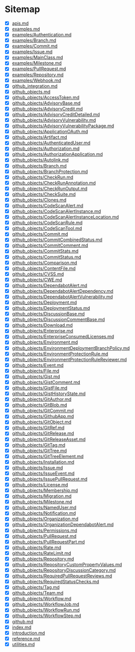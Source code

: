# Sitemap

- [x] [apis.md](https://pygithub.readthedocs.io/en/stable/apis.html)  
- [x] [examples.md](https://pygithub.readthedocs.io/en/stable/examples.html)  
- [x] [examples/Authentication.md](https://pygithub.readthedocs.io/en/stable/examples/Authentication.html)  
- [x] [examples/Branch.md](https://pygithub.readthedocs.io/en/stable/examples/Branch.html)  
- [x] [examples/Commit.md](https://pygithub.readthedocs.io/en/stable/examples/Commit.html)  
- [x] [examples/Issue.md](https://pygithub.readthedocs.io/en/stable/examples/Issue.html)  
- [x] [examples/MainClass.md](https://pygithub.readthedocs.io/en/stable/examples/MainClass.html)  
- [x] [examples/Milestone.md](https://pygithub.readthedocs.io/en/stable/examples/Milestone.html)  
- [x] [examples/PullRequest.md](https://pygithub.readthedocs.io/en/stable/examples/PullRequest.html)  
- [x] [examples/Repository.md](https://pygithub.readthedocs.io/en/stable/examples/Repository.html)  
- [x] [examples/Webhook.md](https://pygithub.readthedocs.io/en/stable/examples/Webhook.html)  
- [x] [github_integration.md](https://pygithub.readthedocs.io/en/stable/github_integration.html)  
- [x] [github_objects.md](https://pygithub.readthedocs.io/en/stable/github_objects.html)  
- [x] [github_objects/AccessToken.md](https://pygithub.readthedocs.io/en/stable/github_objects/AccessToken.html)  
- [x] [github_objects/AdvisoryBase.md](https://pygithub.readthedocs.io/en/stable/github_objects/AdvisoryBase.html)  
- [x] [github_objects/AdvisoryCredit.md](https://pygithub.readthedocs.io/en/stable/github_objects/AdvisoryCredit.html)  
- [x] [github_objects/AdvisoryCreditDetailed.md](https://pygithub.readthedocs.io/en/stable/github_objects/AdvisoryCreditDetailed.html)  
- [x] [github_objects/AdvisoryVulnerability.md](https://pygithub.readthedocs.io/en/stable/github_objects/AdvisoryVulnerability.html)  
- [x] [github_objects/AdvisoryVulnerabilityPackage.md](https://pygithub.readthedocs.io/en/stable/github_objects/AdvisoryVulnerabilityPackage.html)  
- [x] [github_objects/ApplicationOAuth.md](https://pygithub.readthedocs.io/en/stable/github_objects/ApplicationOAuth.html)  
- [x] [github_objects/Artifact.md](https://pygithub.readthedocs.io/en/stable/github_objects/Artifact.html)  
- [x] [github_objects/AuthenticatedUser.md](https://pygithub.readthedocs.io/en/stable/github_objects/AuthenticatedUser.html)  
- [x] [github_objects/Authorization.md](https://pygithub.readthedocs.io/en/stable/github_objects/Authorization.html)  
- [x] [github_objects/AuthorizationApplication.md](https://pygithub.readthedocs.io/en/stable/github_objects/AuthorizationApplication.html)  
- [x] [github_objects/Autolink.md](https://pygithub.readthedocs.io/en/stable/github_objects/Autolink.html)  
- [x] [github_objects/Branch.md](https://pygithub.readthedocs.io/en/stable/github_objects/Branch.html)  
- [x] [github_objects/BranchProtection.md](https://pygithub.readthedocs.io/en/stable/github_objects/BranchProtection.html)  
- [x] [github_objects/CheckRun.md](https://pygithub.readthedocs.io/en/stable/github_objects/CheckRun.html)  
- [x] [github_objects/CheckRunAnnotation.md](https://pygithub.readthedocs.io/en/stable/github_objects/CheckRunAnnotation.html)  
- [x] [github_objects/CheckRunOutput.md](https://pygithub.readthedocs.io/en/stable/github_objects/CheckRunOutput.html)  
- [x] [github_objects/CheckSuite.md](https://pygithub.readthedocs.io/en/stable/github_objects/CheckSuite.html)  
- [x] [github_objects/Clones.md](https://pygithub.readthedocs.io/en/stable/github_objects/Clones.html)  
- [x] [github_objects/CodeScanAlert.md](https://pygithub.readthedocs.io/en/stable/github_objects/CodeScanAlert.html)  
- [x] [github_objects/CodeScanAlertInstance.md](https://pygithub.readthedocs.io/en/stable/github_objects/CodeScanAlertInstance.html)  
- [x] [github_objects/CodeScanAlertInstanceLocation.md](https://pygithub.readthedocs.io/en/stable/github_objects/CodeScanAlertInstanceLocation.html)  
- [x] [github_objects/CodeScanRule.md](https://pygithub.readthedocs.io/en/stable/github_objects/CodeScanRule.html)  
- [x] [github_objects/CodeScanTool.md](https://pygithub.readthedocs.io/en/stable/github_objects/CodeScanTool.html)  
- [x] [github_objects/Commit.md](https://pygithub.readthedocs.io/en/stable/github_objects/Commit.html)  
- [x] [github_objects/CommitCombinedStatus.md](https://pygithub.readthedocs.io/en/stable/github_objects/CommitCombinedStatus.html)  
- [x] [github_objects/CommitComment.md](https://pygithub.readthedocs.io/en/stable/github_objects/CommitComment.html)  
- [x] [github_objects/CommitStats.md](https://pygithub.readthedocs.io/en/stable/github_objects/CommitStats.html)  
- [x] [github_objects/CommitStatus.md](https://pygithub.readthedocs.io/en/stable/github_objects/CommitStatus.html)  
- [x] [github_objects/Comparison.md](https://pygithub.readthedocs.io/en/stable/github_objects/Comparison.html)  
- [x] [github_objects/ContentFile.md](https://pygithub.readthedocs.io/en/stable/github_objects/ContentFile.html)  
- [x] [github_objects/CVSS.md](https://pygithub.readthedocs.io/en/stable/github_objects/CVSS.html)  
- [x] [github_objects/CWE.md](https://pygithub.readthedocs.io/en/stable/github_objects/CWE.html)  
- [x] [github_objects/DependabotAlert.md](https://pygithub.readthedocs.io/en/stable/github_objects/DependabotAlert.html)  
- [x] [github_objects/DependabotAlertDependency.md](https://pygithub.readthedocs.io/en/stable/github_objects/DependabotAlertDependency.html)  
- [x] [github_objects/DependabotAlertVulnerability.md](https://pygithub.readthedocs.io/en/stable/github_objects/DependabotAlertVulnerability.html)  
- [x] [github_objects/Deployment.md](https://pygithub.readthedocs.io/en/stable/github_objects/Deployment.html)  
- [x] [github_objects/DeploymentStatus.md](https://pygithub.readthedocs.io/en/stable/github_objects/DeploymentStatus.html)  
- [x] [github_objects/DiscussionBase.md](https://pygithub.readthedocs.io/en/stable/github_objects/DiscussionBase.html)  
- [x] [github_objects/DiscussionCommentBase.md](https://pygithub.readthedocs.io/en/stable/github_objects/DiscussionCommentBase.html)  
- [x] [github_objects/Download.md](https://pygithub.readthedocs.io/en/stable/github_objects/Download.html)  
- [x] [github_objects/Enterprise.md](https://pygithub.readthedocs.io/en/stable/github_objects/Enterprise.html)  
- [x] [github_objects/EnterpriseConsumedLicenses.md](https://pygithub.readthedocs.io/en/stable/github_objects/EnterpriseConsumedLicenses.html)  
- [x] [github_objects/Environment.md](https://pygithub.readthedocs.io/en/stable/github_objects/Environment.html)  
- [x] [github_objects/EnvironmentDeploymentBranchPolicy.md](https://pygithub.readthedocs.io/en/stable/github_objects/EnvironmentDeploymentBranchPolicy.html)  
- [x] [github_objects/EnvironmentProtectionRule.md](https://pygithub.readthedocs.io/en/stable/github_objects/EnvironmentProtectionRule.html)  
- [x] [github_objects/EnvironmentProtectionRuleReviewer.md](https://pygithub.readthedocs.io/en/stable/github_objects/EnvironmentProtectionRuleReviewer.html)  
- [x] [github_objects/Event.md](https://pygithub.readthedocs.io/en/stable/github_objects/Event.html)  
- [x] [github_objects/File.md](https://pygithub.readthedocs.io/en/stable/github_objects/File.html)  
- [x] [github_objects/Gist.md](https://pygithub.readthedocs.io/en/stable/github_objects/Gist.html)  
- [x] [github_objects/GistComment.md](https://pygithub.readthedocs.io/en/stable/github_objects/GistComment.html)  
- [x] [github_objects/GistFile.md](https://pygithub.readthedocs.io/en/stable/github_objects/GistFile.html)  
- [x] [github_objects/GistHistoryState.md](https://pygithub.readthedocs.io/en/stable/github_objects/GistHistoryState.html)  
- [x] [github_objects/GitAuthor.md](https://pygithub.readthedocs.io/en/stable/github_objects/GitAuthor.html)  
- [x] [github_objects/GitBlob.md](https://pygithub.readthedocs.io/en/stable/github_objects/GitBlob.html)  
- [x] [github_objects/GitCommit.md](https://pygithub.readthedocs.io/en/stable/github_objects/GitCommit.html)  
- [x] [github_objects/GithubApp.md](https://pygithub.readthedocs.io/en/stable/github_objects/GithubApp.html)  
- [x] [github_objects/GitObject.md](https://pygithub.readthedocs.io/en/stable/github_objects/GitObject.html)  
- [x] [github_objects/GitRef.md](https://pygithub.readthedocs.io/en/stable/github_objects/GitRef.html)  
- [x] [github_objects/GitRelease.md](https://pygithub.readthedocs.io/en/stable/github_objects/GitRelease.html)  
- [x] [github_objects/GitReleaseAsset.md](https://pygithub.readthedocs.io/en/stable/github_objects/GitReleaseAsset.html)  
- [x] [github_objects/GitTag.md](https://pygithub.readthedocs.io/en/stable/github_objects/GitTag.html)  
- [x] [github_objects/GitTree.md](https://pygithub.readthedocs.io/en/stable/github_objects/GitTree.html)  
- [x] [github_objects/GitTreeElement.md](https://pygithub.readthedocs.io/en/stable/github_objects/GitTreeElement.html)  
- [x] [github_objects/Installation.md](https://pygithub.readthedocs.io/en/stable/github_objects/Installation.html)  
- [x] [github_objects/Issue.md](https://pygithub.readthedocs.io/en/stable/github_objects/Issue.html)  
- [x] [github_objects/IssueEvent.md](https://pygithub.readthedocs.io/en/stable/github_objects/IssueEvent.html)  
- [x] [github_objects/IssuePullRequest.md](https://pygithub.readthedocs.io/en/stable/github_objects/IssuePullRequest.html)  
- [x] [github_objects/License.md](https://pygithub.readthedocs.io/en/stable/github_objects/License.html)  
- [x] [github_objects/Membership.md](https://pygithub.readthedocs.io/en/stable/github_objects/Membership.html)  
- [x] [github_objects/Migration.md](https://pygithub.readthedocs.io/en/stable/github_objects/Migration.html)  
- [x] [github_objects/Milestone.md](https://pygithub.readthedocs.io/en/stable/github_objects/Milestone.html)  
- [x] [github_objects/NamedUser.md](https://pygithub.readthedocs.io/en/stable/github_objects/NamedUser.html)  
- [x] [github_objects/Notification.md](https://pygithub.readthedocs.io/en/stable/github_objects/Notification.html)  
- [x] [github_objects/Organization.md](https://pygithub.readthedocs.io/en/stable/github_objects/Organization.html)  
- [x] [github_objects/OrganizationDependabotAlert.md](https://pygithub.readthedocs.io/en/stable/github_objects/OrganizationDependabotAlert.html)  
- [x] [github_objects/Permissions.md](https://pygithub.readthedocs.io/en/stable/github_objects/Permissions.html)  
- [x] [github_objects/PullRequest.md](https://pygithub.readthedocs.io/en/stable/github_objects/PullRequest.html)  
- [x] [github_objects/PullRequestPart.md](https://pygithub.readthedocs.io/en/stable/github_objects/PullRequestPart.html)  
- [x] [github_objects/Rate.md](https://pygithub.readthedocs.io/en/stable/github_objects/Rate.html)  
- [x] [github_objects/RateLimit.md](https://pygithub.readthedocs.io/en/stable/github_objects/RateLimit.html)  
- [x] [github_objects/Repository.md](https://pygithub.readthedocs.io/en/stable/github_objects/Repository.html)  
- [x] [github_objects/RepositoryCustomPropertyValues.md](https://pygithub.readthedocs.io/en/stable/github_objects/RepositoryCustomPropertyValues.html)  
- [x] [github_objects/RepositoryDiscussionCategory.md](https://pygithub.readthedocs.io/en/stable/github_objects/RepositoryDiscussionCategory.html)  
- [x] [github_objects/RequiredPullRequestReviews.md](https://pygithub.readthedocs.io/en/stable/github_objects/RequiredPullRequestReviews.html)  
- [x] [github_objects/RequiredStatusChecks.md](https://pygithub.readthedocs.io/en/stable/github_objects/RequiredStatusChecks.html)  
- [x] [github_objects/Tag.md](https://pygithub.readthedocs.io/en/stable/github_objects/Tag.html)  
- [x] [github_objects/Team.md](https://pygithub.readthedocs.io/en/stable/github_objects/Team.html)  
- [x] [github_objects/Workflow.md](https://pygithub.readthedocs.io/en/stable/github_objects/Workflow.html)  
- [x] [github_objects/WorkflowJob.md](https://pygithub.readthedocs.io/en/stable/github_objects/WorkflowJob.html)  
- [x] [github_objects/WorkflowRun.md](https://pygithub.readthedocs.io/en/stable/github_objects/WorkflowRun.html)  
- [x] [github_objects/WorkflowStep.md](https://pygithub.readthedocs.io/en/stable/github_objects/WorkflowStep.html)  
- [x] [github.md](https://pygithub.readthedocs.io/en/stable/github.html)  
- [x] [index.md](https://pygithub.readthedocs.io/en/stable/index.html)  
- [x] [introduction.md](https://pygithub.readthedocs.io/en/stable/introduction.html)  
- [x] [reference.md](https://pygithub.readthedocs.io/en/stable/reference.html)  
- [x] [utilities.md](https://pygithub.readthedocs.io/en/stable/utilities.html)  
